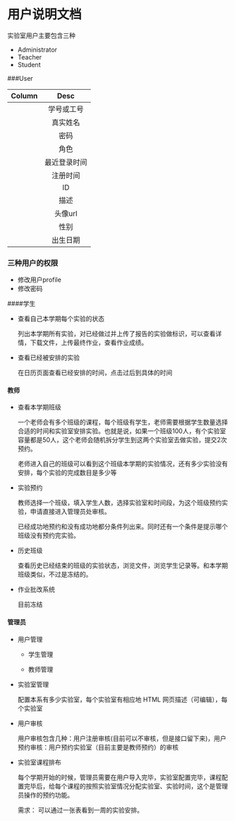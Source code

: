 # 用户说明文档

实验室用户主要包含三种

* Administrator
* Teacher
* Student


###User

| Column        | Desc          | 
| ------------- |:-------------:| 
|   | 学号或工号 			  |
|   | 真实姓名      |
|   | 密码      |
|   | 角色      |
|   | 最近登录时间      |
|   | 注册时间      |
|   | ID      |
|   | 描述      |
|   | 头像url      |
|   | 性别      |
|   | 出生日期      |


### 三种用户的权限

* 修改用户profile
* 修改密码

####学生

* 查看自己本学期每个实验的状态
	
	列出本学期所有实验，对已经做过并上传了报告的实验做标识，可以查看详情，下载文件，上传最终作业，查看作业成绩。
	
* 查看已经被安排的实验

	在日历页面查看已经安排的时间，点击过后到具体的时间

#### 教师

* 查看本学期班级

	一个老师会有多个班级的课程，每个班级有学生，老师需要根据学生数量选择合适的时间和实验室安排实验。也就是说，如果一个班级100人，有个实验室容量都是50人，这个老师会随机拆分学生到这两个实验室去做实验，提交2次预约。
	
	老师进入自己的班级可以看到这个班级本学期的实验情况，还有多少实验没有安排，每个实验的完成数目是多少等
	
	
* 实验预约

	教师选择一个班级，填入学生人数，选择实验室和时间段，为这个班级预约实验，申请直接进入管理员处审核。
	
	已经成功地预约和没有成功地都分条件列出来。同时还有一个条件是提示哪个班级没有预约完实验。
	
* 历史班级

	查看历史已经结束的班级的实验状态，浏览文件，浏览学生记录等。和本学期班级类似，不过是冻结的。
	
* 作业批改系统

	目前冻结

	
#### 管理员

* 用户管理

	* 学生管理
	
	* 教师管理
	
* 实验室管理

	配置本系有多少实验室，每个实验室有相应地 HTML 网页描述（可编辑），每个实验室


* 用户审核
	
	用户审核包含几种：用户注册审核(目前可以不审核，但是接口留下来)，用户预约审核：用户预约实验室（目前主要是教师预约）的审核


* 实验室课程排布 

	每个学期开始的时候，管理员需要在用户导入完毕，实验室配置完毕，课程配置完毕后，给每个课程的按照实验室情况分配实验室、实验时间，这个是管理员操作的预约功能。
	
	需求： 可以通过一张表看到一周的实验安排。
	
	
	

	









